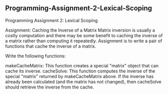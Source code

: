 ## Programming-Assignment-2-Lexical-Scoping
Programming Assignment 2: Lexical Scoping

Assignment: Caching the Inverse of a Matrix
Matrix inversion is usually a costly computation and there may be some benefit to caching the inverse of a matrix rather than computing it repeatedly.
Assignment is to write a pair of functions that cache the inverse of a matrix.

Write the following functions:

makeCacheMatrix: This function creates a special "matrix" object that can cache its inverse.
cacheSolve: This function computes the inverse of the special "matrix" returned by makeCacheMatrix above. 
If the inverse has already been calculated (and the matrix has not changed), then cacheSolve should retrieve the inverse from the cache.